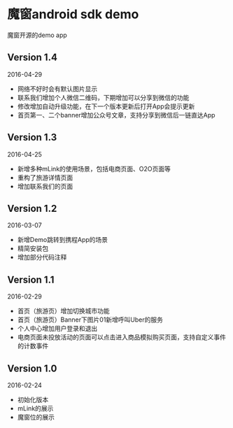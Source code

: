 魔窗android sdk demo
===
魔窗开源的demo app

Version 1.4
---
2016-04-29

* 网络不好时会有默认图片显示
* 联系我们增加个人微信二维码，下期增加可以分享到微信的功能
* 修改增加自动升级功能，在下一个版本更新后打开App会提示更新
* 首页第一、二个banner增加公众号文章，支持分享到微信后一链直达App

Version 1.3
---
2016-04-25

* 新增多种mLink的使用场景，包括电商页面、O2O页面等
* 重构了旅游详情页面
* 增加联系我们的页面

Version 1.2
---
2016-03-07

* 新增Demo跳转到携程App的场景
* 精简安装包
* 增加部分代码注释

Version 1.1
---
2016-02-29

* 首页（旅游页）增加切换城市功能
* 首页（旅游页）Banner下图片01新增呼叫Uber的服务
* 个人中心增加用户登录和退出
* 电商页面未投放活动的页面可以点击进入商品模拟购买页面，支持自定义事件的计数事件

Version 1.0
---
2016-02-24

* 初始化版本
* mLink的展示
* 魔窗位的展示
